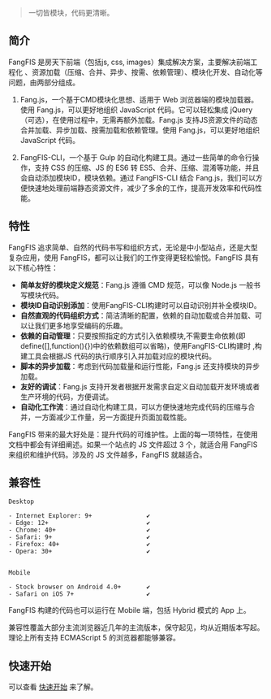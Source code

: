 > 一切皆模块，代码更清晰。

## 简介
FangFIS 是房天下前端（包括js, css, images）集成解决方案，主要解决前端工程化 、资源加载（压缩、合并、异步、按需、依赖管理）、模块化开发、自动化等问题，由两部分组成。

1. Fang.js，一个基于CMD模块化思想、适用于 Web 浏览器端的模块加载器。使用 Fang.js，可以更好地组织 JavaScript 代码。它可以轻松集成 jQuery（可选），在使用过程中，无需再额外加载。Fang.js 支持JS资源文件的动态合并加载、异步加载、按需加载和依赖管理。使用 Fang.js，可以更好地组织 JavaScript 代码。

2. FangFIS-CLI，一个基于 Gulp 的自动化构建工具。通过一些简单的命令行操作，支持 CSS 的压缩、JS 的 ES6 转 ES5、合并、压缩、混淆等功能，并且会自动添加模块ID，模块依赖。通过 FangFIS-CLI 结合 Fang.js，我们可以方便快速地处理前端静态资源文件，减少了多余的工作，提高开发效率和代码性能。

## 特性

FangFIS 追求简单、自然的代码书写和组织方式，无论是中小型站点，还是大型复杂应用，使用 FangFIS，都可以让我们的工作变得更轻松愉悦。FangFIS 具有以下核心特性：
- **简单友好的模块定义规范**：Fang.js 遵循 CMD 规范，可以像 Node.js 一般书写模块代码。
- **模块ID自动识别添加**：使用FangFIS-CLI构建时可以自动识别并补全模块ID。
- **自然直观的代码组织方式**：简洁清晰的配置，依赖的自动加载或合并加载、可以让我们更多地享受编码的乐趣。
- **依赖的自动管理**：只要按照指定的方式引入依赖模块,不需要生命依赖(即define([],function(){})中的依赖数组可以省略)，使用FangFIS-CLI构建时 ,构建工具会根据JS 代码的执行顺序引入并加载对应的模块代码。
- **脚本的异步加载**：考虑到代码加载量和运行性能，Fang.js 还支持模块的异步加载。
- **友好的调试**：Fang.js 支持开发者根据开发需求自定义自动加载开发环境或者生产环境的代码，方便调试。
- **自动化工作流**：通过自动化构建工具，可以方便快速地完成代码的压缩与合并，一方面减少工作量，另一方面提升页面加载性能。

FangFIS 带来的最大好处是：提升代码的可维护性。上面的每一项特性，在使用文档中都会有详细阐述。如果一个站点的 JS 文件超过 3 个，就适合用 FangFIS 来组织和维护代码。涉及的 JS 文件越多，FangFIS 就越适合。

## 兼容性

```
Desktop

- Internet Explorer: 9+               ✔
- Edge: 12+                           ✔
- Chrome: 40+                         ✔
- Safari: 9+                          ✔
- Firefox: 40+                        ✔
- Opera: 30+                          ✔


Mobile

- Stock browser on Android 4.0+       ✔
- Safari on iOS 7+                    ✔
```

FangFIS 构建的代码也可以运行在 Mobile 端，包括 Hybrid 模式的 App 上。

兼容性覆盖大部分主流浏览器近几年的主流版本，保守起见，均从近期版本写起。理论上所有支持 ECMAScript 5 的浏览器都能够兼容。

## 快速开始

可以查看 [快速开始](quickstart.md) 来了解。

